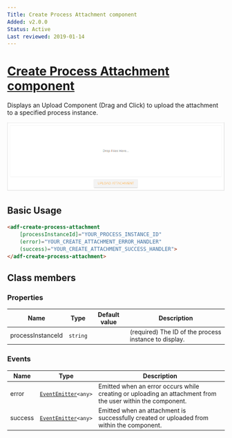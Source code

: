 ```yaml
---
Title: Create Process Attachment component
Added: v2.0.0
Status: Active
Last reviewed: 2019-01-14
---
```


# [Create Process Attachment component](../../../lib/process-services/src/lib/attachment/create-process-attachment.component.ts "Defined in create-process-attachment.component.ts")

Displays an Upload Component (Drag and Click) to upload the attachment to a specified process instance.

![process-create-attachment](../../docassets/images/process-create-attachment.png)

## Basic Usage

```html
<adf-create-process-attachment 
    [processInstanceId]="YOUR_PROCESS_INSTANCE_ID"
    (error)="YOUR_CREATE_ATTACHMENT_ERROR_HANDLER"
    (success)="YOUR_CREATE_ATTACHMENT_SUCCESS_HANDLER">
</adf-create-process-attachment>
```

## Class members

### Properties

| Name | Type | Default value | Description |
| ---- | ---- | ------------- | ----------- |
| processInstanceId | `string` |  | (required) The ID of the process instance to display. |

### Events

| Name | Type | Description |
| ---- | ---- | ----------- |
| error | [`EventEmitter`](https://angular.io/api/core/EventEmitter)`<any>` | Emitted when an error occurs while creating or uploading an attachment from the user within the component. |
| success | [`EventEmitter`](https://angular.io/api/core/EventEmitter)`<any>` | Emitted when an attachment is successfully created or uploaded from within the component. |

